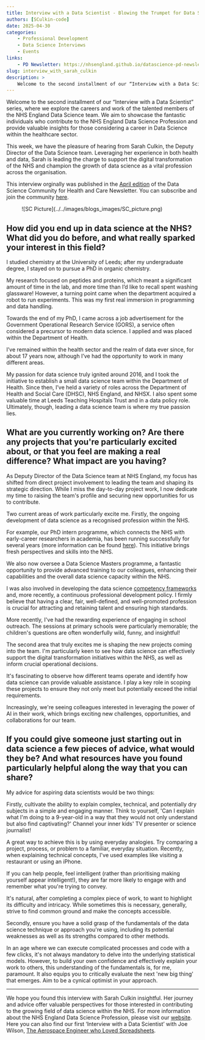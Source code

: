 ```yaml
---
title: Interview with a Data Scientist - Blowing the Trumpet for Data Science
authors: [SCulkin-code]
date: 2025-04-30
categories: 
    - Professional Development
    - Data Science Interviews
    - Events
links:
    - PD Newsletter: https://nhsengland.github.io/datascience-pd-newsletter/posts/2025_04/newsletter.html
slug: interview_with_sarah_culkin
description: >
    Welcome to the second installment of our “Interview with a Data Scientist” series, where we explore the careers and work of the talented members of the NHS England Data Science team. We aim to showcase the fantastic individuals who contribute to the NHS England Data Science Profession and provide valuable insights for those considering a career in Data Science within the healthcare sector.
--- 
```


Welcome to the second installment of our “Interview with a Data Scientist” series, where we explore the careers and work of the talented members of the NHS England Data Science team. We aim to showcase the fantastic individuals who contribute to the NHS England Data Science Profession and provide valuable insights for those considering a career in Data Science within the healthcare sector.

This week, we have the pleasure of hearing from Sarah Culkin, the Deputy Director of the Data Science team. Leveraging her experience in both health and data, Sarah is leading the charge to support the digital transformation of the NHS and champion the growth of data science as a vital profession across the organisation.

This interview orginally was published in the [April edition](https://nhsengland.github.io/datascience-pd-newsletter/posts/2025_04/newsletter.html) of the Data Science Community for Health and Care Newsletter. You can subscribe and join the community [here](https://forms.office.com/pages/responsepage.aspx?id=slTDN7CF9UeyIge0jXdO48pr_29hyJFKpCZ7SYYvjeFUNUVPMUk0STlDRlJMNklIWEI3V0NZVTZXVS4u&route=shorturl).

<!-- more -->

<figure markdown>
  ![SC Picture](../../images/blogs_images/SC_picture.png)
</figure>

## How did you end up in data science at the NHS? What did you do before, and what really sparked your interest in this field?

I studied chemistry at the University of Leeds; after my undergraduate degree, I stayed on to pursue a PhD in organic chemistry.

My research focused on peptides and proteins, which meant a significant amount of time in the lab, and more time than I’d like to recall spent washing glassware! However, a turning point came when the department acquired a robot to run experiments. This was my first real immersion in programming and data handling.

Towards the end of my PhD, I came across a job advertisement for the Government Operational Research Service (GORS), a service often considered a precursor to modern data science. I applied and was placed within the Department of Health.

I’ve remained within the health sector and the realm of data ever since, for about 17 years now, although I’ve had the opportunity to work in many different areas.

My passion for data science truly ignited around 2016, and I took the initiative to establish a small data science team within the Department of Health. Since then, I’ve held a variety of roles across the Department of Health and Social Care (DHSC), NHS England, and NHSX. I also spent some valuable time at Leeds Teaching Hospitals Trust and in a data policy role. Ultimately, though, leading a data science team is where my true passion lies.

## What are you currently working on? Are there any projects that you're particularly excited about, or that you feel are making a real difference? What impact are you having?

As Deputy Director of the Data Science team at NHS England, my focus has shifted from direct project involvement to leading the team and shaping its strategic direction. While I miss the day-to-day project work, I now dedicate my time to raising the team's profile and securing new opportunities for us to contribute.

Two current areas of work particularly excite me. Firstly, the ongoing development of data science as a recognised profession within the NHS.

For example, our PhD intern programme, which connects the NHS with early-career researchers in academia, has been running successfully for several years (more information can be found [here](https://nhsengland.github.io/datascience/PhDInterns/)).  This initiative brings fresh perspectives and skills into the NHS.  

We also now oversee a Data Science Masters programme, a fantastic opportunity to provide advanced training to our colleagues, enhancing their capabilities and the overall data science capacity within the NHS.

I was also involved in developing the data science [competency frameworks](https://future.nhs.uk/DataAnalytics/view?objectID=31311216) and, more recently, a continuous professional development policy. I firmly believe that having a clear, fair, well-defined, and well-promoted profession is crucial for attracting and retaining talent and ensuring high standards.

More recently, I've had the rewarding experience of engaging in school outreach. The sessions at primary schools were particularly memorable; the children's questions are often wonderfully wild, funny, and insightful!

The second area that truly excites me is shaping the new projects coming into the team. I'm particularly keen to see how data science can effectively support the digital transformation initiatives within the NHS, as well as inform crucial operational decisions.

It's fascinating to observe how different teams operate and identify how data science can provide valuable assistance. I play a key role in scoping these projects to ensure they not only meet but potentially exceed the initial requirements.

Increasingly, we're seeing colleagues interested in leveraging the power of AI in their work, which brings exciting new challenges, opportunities, and collaborations for our team.


## If you could give someone just starting out in data science a few pieces of advice, what would they be? And what resources have you found particularly helpful along the way that you can share?

My advice for aspiring data scientists would be two things:

Firstly, cultivate the ability to explain complex, technical, and potentially dry subjects in a simple and engaging manner. Think to yourself, 'Can I explain what I'm doing to a 9-year-old in a way that they would not only understand but also find captivating?' Channel your inner kids' TV presenter or science journalist!

A great way to achieve this is by using everyday analogies. Try comparing a project, process, or problem to a familiar, everyday situation. Recently, when explaining technical concepts, I've used examples like visiting a restaurant or using an iPhone.

If you can help people, feel intelligent (rather than prioritising making yourself appear intelligent!), they are far more likely to engage with and remember what you're trying to convey.

It's natural, after completing a complex piece of work, to want to highlight its difficulty and intricacy. While sometimes this is necessary, generally, strive to find common ground and make the concepts accessible.

Secondly, ensure you have a solid grasp of the fundamentals of the data science technique or approach you're using, including its potential weaknesses as well as its strengths compared to other methods.

In an age where we can execute complicated processes and code with a few clicks, it's not always mandatory to delve into the underlying statistical models. However, to build your own confidence and effectively explain your work to others, this understanding of the fundamentals is, for me, paramount. It also equips you to critically evaluate the next 'new big thing' that emerges. Aim to be a cynical optimist in your approach. 

___
We hope you found this interview with Sarah Culkin insightful. Her journey and advice offer valuable perspectives for those interested in contributing to the growing field of data science within the NHS. For more information about the NHS England Data Science Profession, please visit our [website](https://nhsengland.github.io/datascience/). Here you can also find our first ‘Interview with a Data Scientist’ with Joe Wilson, [The Aerospace Engineer who Loved Spreadsheets](https://nhsengland.github.io/datascience/articles/2025/04/16/interview_with_joseph_wilson/).

